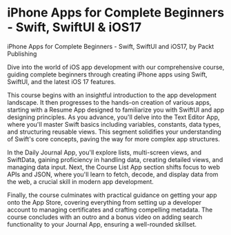 # iPhone Apps for Complete Beginners - Swift, SwiftUI & iOS17
iPhone Apps for Complete Beginners - Swift, SwiftUI and iOS17, by Packt Publishing

Dive into the world of iOS app development with our comprehensive course, guiding complete beginners through creating iPhone apps using Swift, SwiftUI, and the latest iOS 17 features. 

This course begins with an insightful introduction to the app development landscape. It then progresses to the hands-on creation of various apps, starting with a Resume App designed to familiarize you with SwiftUI and app designing principles. As you advance, you'll delve into the Text Editor App, where you'll master Swift basics including variables, constants, data types, and structuring reusable views. This segment solidifies your understanding of Swift's core concepts, paving the way for more complex app structures. 

In the Daily Journal App, you'll explore lists, multi-screen views, and SwiftData, gaining proficiency in handling data, creating detailed views, and managing data input. Next, the Course List App section shifts focus to web APIs and JSON, where you'll learn to fetch, decode, and display data from the web, a crucial skill in modern app development. 

Finally, the course culminates with practical guidance on getting your app onto the App Store, covering everything from setting up a developer account to managing certificates and crafting compelling metadata. The course concludes with an outro and a bonus video on adding search functionality to your Journal App, ensuring a well-rounded skillset. 
